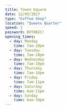 ```yaml
---
title: Townn Square
date: 12/05/2017
type: "Coffee Shop"
location: "Queens Quarter"
speed: 2
password: BOTANIC!
opening_times:
  - day: Monday
    time: 7am-10pm
  - day: Tuesday
    time: 7am-10pm
  - day: Wednesday
    time: 7am-10pm
  - day: Thursday
    time: 7am-10pm
  - day: Friday
    time: 7am-11pm
  - day: Saturday
    time: 8am-11pm
  - day: Sunday
    time: 8am-10pm
---
```

